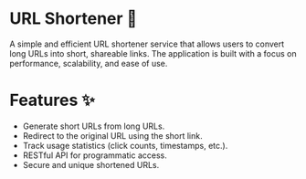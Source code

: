 # URL Shortener 🚀
  <p>A simple and efficient URL shortener service that allows users to convert long URLs into short, shareable links. The application is built with a focus on performance, scalability, and ease of use.</p>

# Features ✨
  <ul>
    <li>Generate short URLs from long URLs.</li>
    <li>Redirect to the original URL using the short link.</li>
    <li>Track usage statistics (click counts, timestamps, etc.).</li>
    <li>RESTful API for programmatic access.</li>
    <li>Secure and unique shortened URLs.</li>
  </ul>
